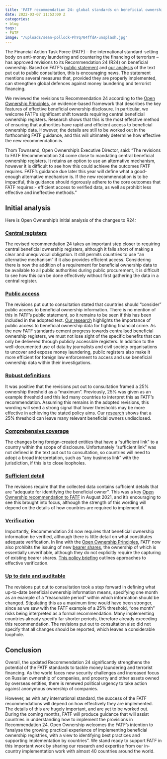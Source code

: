 ```yaml
---
title: 'FATF recommendation 24: global standards on beneficial ownership are rising'
date: 2022-03-07 11:53:00 Z
categories:
- blog
tags:
- FATF
image: "/uploads/sean-pollock-PhYq704ffdA-unsplash.jpg"
---
```


The Financial Action Task Force (FATF) – the international standard-setting body on anti-money laundering and countering the financing of terrorism – has approved revisions to its Recommendation 24 (R24) on beneficial ownership. Based on FATF’s [public statement](https://www.fatf-gafi.org/publications/fatfrecommendations/documents/r24-statement-march-2022.html) and [our analysis](/blogs/fatf-proposals-signal-a-modest-but-important-rise-in-global-standards-on-beneficial-ownership/) of the text put out to public consultation, this is encouraging news. The statement mentions several measures that, provided they are properly implemented, can strengthen global defences against money laundering and terrorist financing.

We reviewed the revisions to Recommendation 24 according to the [Open Ownership Principles](/principles/), an evidence-based framework that describes the key features of effective beneficial ownership disclosure. In particular, we welcome FATF’s significant shift towards requiring central beneficial ownership registers. Research shows that this is the most effective method of ensuring that authorities have rapid and efficient access to beneficial ownership data. However, the details are still to be worked out in the forthcoming FATF guidance, and this will ultimately determine how effective the new recommendation is.

Thom Townsend, Open Ownership’s Executive Director, said: “The revisions to FATF Recommendation 24 come close to mandating central beneficial ownership registers. It retains an option to use an alternative mechanism, however it is difficult to see how this could achieve the outcomes FATF requires. FATF’s guidance due later this year will define what a good-enough alternative mechanism is. If the new recommendation is to be impactful, this guidance should rigorously adhere to the core outcomes that FATF requires:- efficient access to verified data, as well as prohibit less effective and ineffective methods.”

## Initial analysis

Here is Open Ownership’s initial analysis of the changes to R24:

### [Central registers](/principles/central-register/)

The revised recommendation 24 takes an important step closer to requiring central beneficial ownership registers, although it falls short of making a clear and unequivocal obligation. It still permits countries to use “an alternative mechanism” if it also provides efficient access. Considering there is now the addition of a requirement for beneficial ownership data to be available to all public authorities during public procurement, it is difficult to see how this can be done effectively without first gathering the data in a central register.

### [Public access](/principles/public-access/)

The revisions put out to consultation stated that countries should “consider” public access to beneficial ownership information. There is no mention of this in FATF’s public statement, so it remains to be seen if this has been included in the adopted text. [Our research](https://www.openownership.org/resources/making-central-beneficial-ownership-registers-public/) highlights the importance of public access to beneficial ownership data for fighting financial crime. As the new FATF standards cement progress towards centralised beneficial ownership registers, we must not lose sight of the specific benefits that can only be delivered through publicly accessible registers. In addition to the well-documented use of data by journalists and civil society organisations to uncover and expose money laundering, public registers also make it more efficient for foreign law enforcement to access and use beneficial ownership data within their investigations.

### [Robust definitions](/principles/robust-definitions/)

It was positive that the revisions put out to consultation framed a 25% ownership threshold as a “maximum”. Previously, 25% was given as an example threshold and this led many countries to interpret this as FATF’s recommendation. Assuming this remains in the adopted revisions, this wording will send a strong signal that lower thresholds may be more effective in achieving the stated policy aims. Our [research](https://www.openownership.org/resources/beneficial-ownership-in-law-definitions-and-thresholds/) shows that a 25% threshold can leave many relevant beneficial owners undisclosed.

### [Comprehensive coverage](/principles/comprehensive-coverage/)

The changes bring foreign-created entities that have a “sufficient link” to a country within the scope of disclosure. Unfortunately “sufficient link” was not defined in the text put out to consultation, so countries will need to adopt a broad interpretation, such as “any business link” with the jurisdiction, if this is to close loopholes.

### [Sufficient detail](/principles/sufficient-detail/)

The revisions require that the collected data contains sufficient details that are “adequate for identifying the beneficial owner”. This was a key [Open Ownership recommendation to FATF](https://www.openownership.org/resources/open-ownership-response-to-fatf-consultation-on-revisions-to-recommendation-24/) in August 2021, and it’s encouraging to see this brought into focus, although the strength of this wording will depend on the details of how countries are required to implement it.

### [Verification](/principles/verification/)

Importantly, Recommendation 24 now requires that beneficial ownership information be verified, although there is little detail on what constitutes adequate verification. In line with the [Open Ownership Principles](https://www.openownership.org/resources/the-open-ownership-principles/), FATF now also prohibits the issuing of new [bearer shares](https://www.fatf-gafi.org/glossary/a-c/), the ownership of which is essentially unverifiable, although they do not explicitly require the capturing of existing bearer shares. [This policy briefing](https://www.openownership.org/resources/verification-of-beneficial-ownership-data/) outlines approaches to effective verification.

### [Up to date and auditable](/principles/up-to-date-auditable/)

The revisions put out to consultation took a step forward in defining what up-to-date beneficial ownership information means, specifying one month as an example of a “reasonable period” within which information should be changed. Stipulating this as a maximum time would have been stronger, since as we saw with the FATF example of a 25% threshold, “one month” risks being interpreted as a formal recommendation. Many implementing countries already specify far shorter periods, therefore already exceeding this recommendation. The revisions put out to consultation also did not specify that all changes should be reported, which leaves a considerable loophole.

## Conclusion

Overall, the updated Recommendation 24 significantly strengthens the potential of the FATF standards to tackle money laundering and terrorist financing. As the world faces new security challenges and increased focus on Russian ownership of companies, and property and other assets owned by overseas entities, there is renewed political urgency to take action against anonymous ownership of companies.

However, as with any international standard, the success of the FATF recommendations will depend on how effectively they are implemented. The details of this are hugely important, and are yet to be worked out. During the coming months, FATF will produce guidance that will assist countries in understanding how to implement the provisions in Recommendation 24. Open Ownership welcomes the FATF’s intention to “analyse the growing practical experience of implementing beneficial ownership registries, with a view to identifying best practices and supporting implementation by countries”. We stand ready to support FATF in this important work by sharing our research and expertise from our in-country implementation work with almost 40 countries around the world.